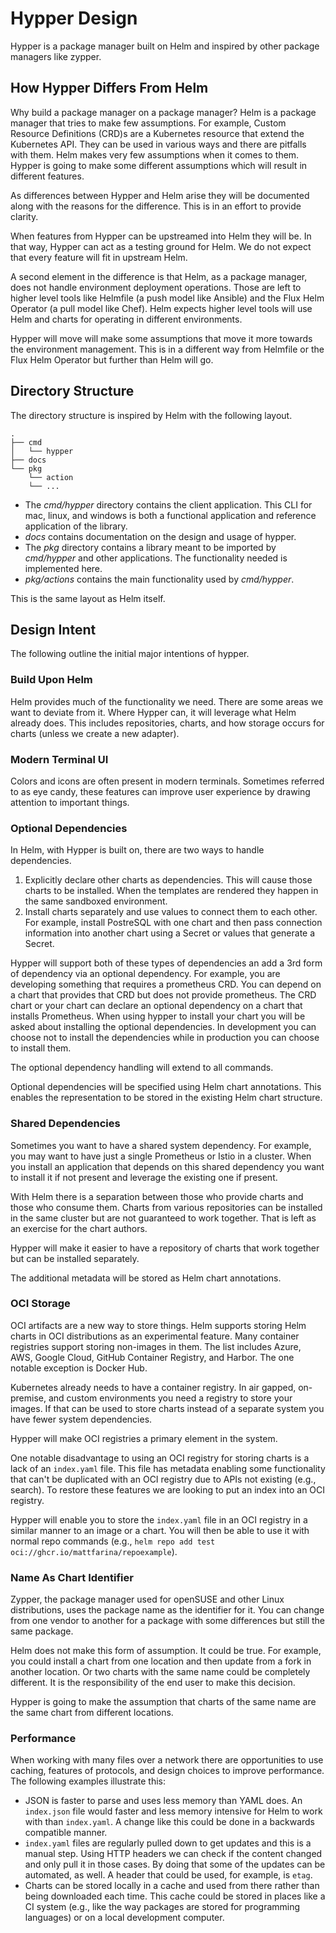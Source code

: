 # Hypper Design

Hypper is a package manager built on Helm and inspired by other package managers
like zypper.

## How Hypper Differs From Helm

Why build a package manager on a package manager? Helm is a package manager that
tries to make few assumptions. For example, Custom Resource Definitions (CRD)s
are a Kubernetes resource that extend the Kubernetes API. They can be used in
various ways and there are pitfalls with them. Helm makes very few assumptions
when it comes to them. Hypper is going to make some different assumptions which
will result in different features.

As differences between Hypper and Helm arise they will be documented along with
the reasons for the difference. This is in an effort to provide clarity.

When features from Hypper can be upstreamed into Helm they will be. In that way,
Hypper can act as a testing ground for Helm. We do not expect that every feature
will fit in upstream Helm.

A second element in the difference is that Helm, as a package manager, does not
handle environment deployment operations. Those are left to higher level tools
like Helmfile (a push model like Ansible) and the Flux Helm Operator (a pull
model like Chef). Helm expects higher level tools will use Helm and charts for
operating in different environments.

Hypper will move will make some assumptions that move it more towards the
environment management. This is in a different way from Helmfile or the Flux
Helm Operator but further than Helm will go.

## Directory Structure

The directory structure is inspired by Helm with the following layout.

```
.
├── cmd
│   └── hypper
├── docs
└── pkg
    └── action 
    └── ... 
```

- The _cmd/hypper_ directory contains the client application. This CLI for mac,
  linux, and windows is both a functional application and reference application
  of the library.
- _docs_ contains documentation on the design and usage of hypper.
- The _pkg_ directory contains a library meant to be imported by _cmd/hypper_ and
  other applications. The functionality needed is implemented here.
- _pkg/actions_ contains the main functionality used by _cmd/hypper_.

This is the same layout as Helm itself.

## Design Intent

The following outline the initial major intentions of hypper.

### Build Upon Helm

Helm provides much of the functionality we need. There are some areas we want
to deviate from it. Where Hypper can, it will leverage what Helm already does.
This includes repositories, charts, and how storage occurs for charts (unless we
create a new adapter).

### Modern Terminal UI

Colors and icons are often present in modern terminals. Sometimes referred to
as eye candy, these features can improve user experience by drawing attention to
important things.

### Optional Dependencies

In Helm, with Hypper is built on, there are two ways to handle dependencies.

1. Explicitly declare other charts as dependencies. This will cause those charts
   to be installed. When the templates are rendered they happen in the same
   sandboxed environment.
2. Install charts separately and use values to connect them to each other. For
   example, install PostreSQL with one chart and then pass connection information
   into another chart using a Secret or values that generate a Secret.

Hypper will support both of these types of dependencies an add a 3rd form of
dependency via an optional dependency. For example, you are developing something
that requires a prometheus CRD. You can depend on a chart that provides that CRD
but does not provide prometheus. The CRD chart or your chart can declare an
optional dependency on a chart that installs Prometheus. When using hypper to
install your chart you will be asked about installing the optional dependencies.
In development you can choose not to install the dependencies while in production
you can choose to install them.

The optional dependency handling will extend to all commands.

Optional dependencies will be specified using Helm chart annotations. This
enables the representation to be stored in the existing Helm chart structure.

### Shared Dependencies

Sometimes you want to have a shared system dependency. For example, you may want
to have just a single Prometheus or Istio in a cluster. When you install an
application that depends on this shared dependency you want to install it if not
present and leverage the existing one if present.

With Helm there is a separation between those who provide charts and those who
consume them. Charts from various repositories can be installed in the same
cluster but are not guaranteed to work together. That is left as an exercise for
the chart authors.

Hypper will make it easier to have a repository of charts that work together but
can be installed separately.

The additional metadata will be stored as Helm chart annotations.

### OCI Storage

OCI artifacts are a new way to store things. Helm supports storing Helm charts
in OCI distributions as an experimental feature. Many container registries
support storing non-images in them. The list includes Azure, AWS, Google Cloud,
GitHub Container Registry, and Harbor. The one notable exception is Docker Hub.

Kubernetes already needs to have a container registry. In air gapped, on-premise,
and custom environments you need a registry to store your images. If that can be
used to store charts instead of a separate system you have fewer system
dependencies.

Hypper will make OCI registries a primary element in the system.

One notable disadvantage to using an OCI registry for storing charts is a lack of
an `index.yaml` file. This file has metadata enabling some functionality that
can't be duplicated with an OCI registry due to APIs not existing (e.g., search).
To restore these features we are looking to put an index into an OCI registry.

Hypper will enable you to store the `index.yaml` file in an OCI registry in a
similar manner to an image or a chart. You will then be able to use it with
normal repo commands (e.g., `helm repo add test oci://ghcr.io/mattfarina/repoexample`).

### Name As Chart Identifier

Zypper, the package manager used for openSUSE and other Linux distributions,
uses the package name as the identifier for it. You can change from one vendor
to another for a package with some differences but still the same package.

Helm does not make this form of assumption. It could be true. For example, you
could install a chart from one location and then update from a fork in another
location. Or two charts with the same name could be completely different. It
is the responsibility of the end user to make this decision.

Hypper is going to make the assumption that charts of the same name are the
same chart from different locations.

### Performance

When working with many files over a network there are opportunities to use
caching, features of protocols, and design choices to improve performance. The
following examples illustrate this:

- JSON is faster to parse and uses less memory than YAML does. An `index.json`
  file would faster and less memory intensive for Helm to work with than
  `index.yaml`. A change like this could be done in a backwards compatible
  manner.
- `index.yaml` files are regularly pulled down to get updates and this is a
  manual step. Using HTTP headers we can check if the content changed and only
  pull it in those cases. By doing that some of the updates can be automated,
  as well. A header that could be used, for example, is `etag`.
- Charts can be stored locally in a cache and used from there rather than being
  downloaded each time. This cache could be stored in places like a CI system
  (e.g., like the way packages are stored for programming languages) or on a
  local development computer.
